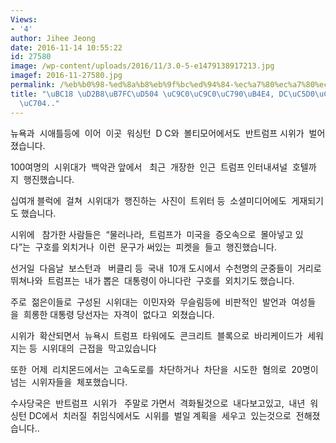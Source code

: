 ```yaml
---
Views:
- '4'
author: Jihee Jeong
date: 2016-11-14 10:55:22
id: 27580
image: /wp-content/uploads/2016/11/3.0-5-e1479138917213.jpg
imagef: 2016-11-27580.jpg
permalink: /%eb%b0%98-%ed%8a%b8%eb%9f%bc%ed%94%84-%ec%a7%80%ec%a7%80%ec%9e%90%eb%93%a4-dc%ec%97%90%ec%84%9c%eb%8f%84-%ec%8b%9c%ec%9c%84/
title: "\uBC18 \uD2B8\uB7FC\uD504 \uC9C0\uC9C0\uC790\uB4E4, DC\uC5D0\uC11C\uB3C4 \uC2DC\
  \uC704.."
---
```


뉴욕과  시애틀등에  이어  이곳  워싱턴  D C와  볼티모어에서도  반트럼프 시위가  벌어졌습니다.

100여명의  시위대가  백악관 앞에서   최근  개장한  인근  트럼프 인터내셔널  호텔까지  행진했습니다.

십여개 블럭에  걸쳐  시위대가  행진하는  사진이  트위터 등  소셜미디어에도  게재되기도 했습니다.

시위에   참가한 사람들은  “물러나라,  트럼프가  미국을  증오속으로  몰아넣고 있다”는  구호를 외치거나  이런  문구가 써있는  피켓을  들고  행진했습니다.

선거일  다음날  보스턴과   버클리 등  국내  10개 도시에서  수천명의 군중들이  거리로  뛰쳐나와  트럼프는  내가 뽑은  대통령이 아니다란  구호를  외치기도 했습니다.

주로  젊은이들로  구성된  시위대는  이민자와  무슬림등에  비판적인  발언과  여성들을  희롱한 대통령 당선자는  자격이  없다고  외쳤습니다.

시위가  확산되면서  뉴욕시  트럼프  타워에도  콘크리트  블록으로  바리케이드가  세워지는 등  시위대의  근접을  막고있습니다

또한  어제  리치몬드에서는  고속도로를  차단하거나  차단을  시도한  혐의로  20명이  넘는  시위자들을  체포했습니다.

수사당국은  반트럼프  시위가   주말로 가면서  격화될것으로  내다보고있고,  내년  워싱턴 DC에서  치러질  취임식에서도  시위를  벌일 계획을  세우고  있는것으로  전해졌습니다..

&nbsp;

&nbsp;